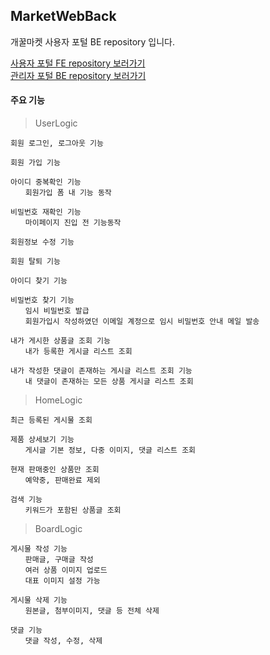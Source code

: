 ## MarketWebBack
개꿀마켓 사용자 포털 BE repository 입니다. <br/>

<a href="https://github.com/SGABF/MarketWeb">사용자 포털 FE repository 보러가기</a> <br/>
<a href="https://github.com/SGABF/MarketAdminPage">관리자 포털 BE repository 보러가기</a> <br/>


#### 주요 기능

> UserLogic

	회원 로그인, 로그아웃 기능
	
	회원 가입 기능
	
	아이디 중복확인 기능
	　　회원가입 폼 내 기능 동작
	  
	비밀번호 재확인 기능
	　　마이페이지 진입 전 기능동작
	  
	회원정보 수정 기능
	
	회원 탈퇴 기능
	
	아이디 찾기 기능
	
	비밀번호 찾기 기능
	　　임시 비밀번호 발급
	　　회원가입시 작성하였던 이메일 계정으로 임시 비밀번호 안내 메일 발송 
	  
	내가 게시한 상품글 조회 기능
	　　내가 등록한 게시글 리스트 조회
	  
	내가 작성한 댓글이 존재하는 게시글 리스트 조회 기능
	　　내 댓글이 존재하는 모든 상품 게시글 리스트 조회

> HomeLogic

	최근 등록된 게시물 조회
	
	제품 상세보기 기능
	　　게시글 기본 정보, 다중 이미지, 댓글 리스트 조회
	  
	현재 판매중인 상품만 조회
	　　예약중, 판매완료 제외
	  
	검색 기능
	　　키워드가 포함된 상품글 조회

> BoardLogic

	게시물 작성 기능 
	　　판매글, 구매글 작성
	　　여러 상품 이미지 업로드
	　　대표 이미지 설정 가능
	  
	게시물 삭제 기능
	　　원본글, 첨부이미지, 댓글 등 전체 삭제
	  
	댓글 기능
	　　댓글 작성, 수정, 삭제
		
		
